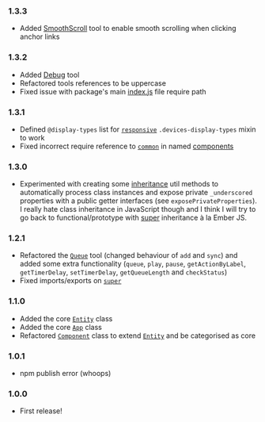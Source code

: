 ### 1.3.3

* Added [SmoothScroll](es6/tools/smooth-scroll.js) tool to enable smooth scrolling when clicking anchor links


### 1.3.2

* Added [Debug](es6/tools/debug.js) tool
* Refactored tools references to be uppercase
* Fixed issue with package's main [index.js](es6/index.js) file require path


### 1.3.1

* Defined `@display-types` list for [`responsive`](less/mixins/responsive.less) `.devices-display-types` mixin to work 
* Fixed incorrect require reference to [`common`](es6/common.js) in named [components](es6/components)


### 1.3.0

* Experimented with creating some [inheritance](es6/utils/inheritance.js) util methods to automatically process class
  instances and expose private `_underscored` properties with a public getter interfaces (see `exposePrivateProperties`).
  I really hate class inheritance in JavaScript though and I think I will try to go back to functional/prototype with
  [super](es6/utils/super.js) inheritance à la Ember JS.


### 1.2.1

* Refactored the [`Queue`](es6/tools/queue.js) tool (changed behaviour of `add` and `sync`) and added some extra
  functionality (`queue`, `play`, `pause`, `getActionByLabel`, `getTimerDelay`, `setTimerDelay`, `getQueueLength` and
  `checkStatus`)
* Fixed imports/exports on [`super`](es6/utils/super.js)


### 1.1.0

* Added the core [`Entity`](es6/core/entity.js) class
* Added the core [`App`](es6/core/app.js) class
* Refactored [`Component`](es6/core/component.js) class to extend [`Entity`](es6/core/entity.js) and be categorised as
  core


### 1.0.1

* npm publish error (whoops)


### 1.0.0

* First release!

